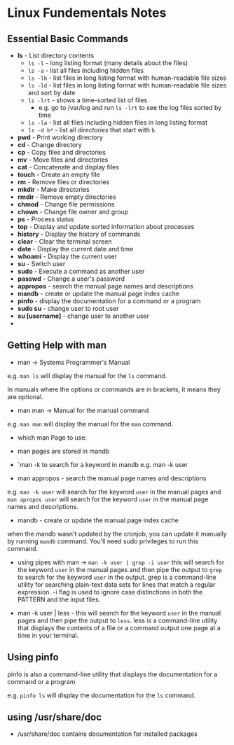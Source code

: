 # Linux Fundementals Notes

## Essential Basic Commands 

- **ls** - List directory contents
  - `ls -l` - long listing format (many details about the files)
  - `ls -a` - list all files including hidden files
  - `ls -lh` - list files in long listing format with human-readable file sizes
  - `ls -ld` - list files in long listing format with human-readable file sizes and sort by date
  - `ls -lrt` - shows a time-sorted list of files
    - e.g. go to /var/log and run `ls -lrt` to see the log files sorted by time
  - `ls -la` - list all files including hidden files in long listing format
  - `ls -d b*` - list all *directories* that start with `b`
- **pwd** - Print working directory
- **cd** - Change directory
- **cp** - Copy files and directories
- **mv** - Move files and directories
- **cat** - Concatenate and display files
- **touch** - Create an empty file
- **rm** - Remove files or directories
- **mkdir** - Make directories
- **rmdir** - Remove empty directories
- **chmod** - Change file permissions
- **chown** - Change file owner and group
- **ps** - Process status
- **top** - Display and update sorted information about processes
- **history** - Display the history of commands
- **clear** - Clear the terminal screen
- **date** - Display the current date and time
- **whoami** - Display the current user
- **su** - Switch user
- **sudo** - Execute a command as another user
- **passwd** - Change a user's password
- **appropos** - search the manual page names and descriptions
- **mandb** - create or update the manual page index cache
- **pinfo** - display the documentation for a command or a program
- **sudo su** - change user to root user
- **su [username]** - change user to another user
- 

## Getting Help with man 

- man -> Systems Programmer's Manual

e.g. `man ls` will display the manual for the `ls` command.

In manuals where the options or commands are in brackets, it means they are optional.

- man man -> Manual for the manual command

e.g. `man man` will display the manual for the `man` command.

- which man Page to use: 

- man pages are stored in mandb
- `man -k <keyword> to search for a keyword in mandb
e.g. man -k user
- man appropos - search the manual page names and descriptions

e.g. `man -k user` will search for the keyword `user` in the
manual pages and `man apropos user` will search for the keyword `user` in the manual page names and descriptions.
- mandb - create or update the manual page index cache 

when the mandb wasn't updated by the cronjob, you can update it manually by running `mandb` command.
You'll need sudo privileges to run this command.

- using pipes with man -> `man -k user | grep -i user` this will search for the keyword `user` in the manual pages and
then pipe the output to `grep` to search for the keyword `user` in the output. grep is a command-line utility for 
searching plain-text data sets for lines that match a regular expression. -i flag is used to ignore case distinctions
in both the PATTERN and the input files.

- man -k user | less - this will search for the keyword `user` in the manual pages and then pipe the output to `less`.
less is a command-line utility that displays the contents of a file or a command output one page at a time in your terminal.

## Using pinfo

pinfo is also a command-line utility that displays the documentation for a command or a program

e.g. `pinfo ls` will display the documentation for the `ls` command.

## using /usr/share/doc

- /usr/share/doc contains documentation for installed packages

